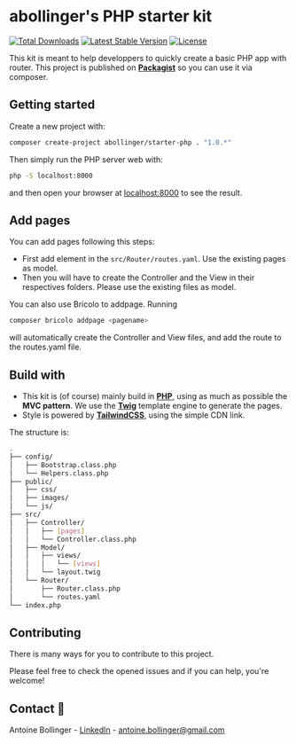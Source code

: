 # abollinger's PHP starter kit

[![Total Downloads](https://img.shields.io/packagist/dt/abollinger/starter-php)](https://packagist.org/packages/abollinger/starter-php)
[![Latest Stable Version](https://img.shields.io/packagist/v/abollinger/starter-php)](https://packagist.org/packages/abollinger/starter-php)
[![License](https://img.shields.io/packagist/l/abollinger/starter-php)](https://packagist.org/packages/abollinger/starter-php)

This kit is meant to help developpers to quickly create a basic PHP app with router.
This project is published on **[Packagist](https://packagist.org/packages/abollinger/starter-php)** so you can use it via composer.

## Getting started

Create a new project with: 

```bash
composer create-project abollinger/starter-php . "1.0.*"
```

Then simply run the PHP server web with:
```bash
php -S localhost:8000
``` 

and then open your browser at <a href="http://localhost:8000">localhost:8000</a> to see the result.

## Add pages

You can add pages following this steps:

- First add element in the ```src/Router/routes.yaml```. Use the existing pages as model.
- Then you will have to create the Controller and the View in their respectives folders. Please use the existing files as model.

You can also use Bricolo to addpage. Running
```bash
composer bricolo addpage <pagename>
```
will automatically create the Controller and View files, and add the route to the routes.yaml file.

## Build with

- This kit is (of course) mainly build in **[PHP](https://www.php.net/)**, using as much as possible the **MVC pattern**. We use the **[Twig](https://twig.symfony.com/)** template engine to generate the pages. 
- Style is powered by **[TailwindCSS](https://tailwindcss.com/)**, using the simple CDN link.

The structure is: 

```bash
.
├── config/
│   ├── Bootstrap.class.php
│   └── Helpers.class.php
├── public/
│   ├── css/
│   ├── images/
│   └── js/
├── src/
│   ├── Controller/
│   │   ├── [pages]
│   │   └── Controller.class.php
│   ├── Model/
│   │   ├── views/
│   │   │   └── [views]
│   │   └── layout.twig
│   └── Router/
│       ├── Router.class.php
│       └── routes.yaml
└── index.php
```

<!--CONTRIBUTING -->

## Contributing

There is many ways for you to contribute to this project. 

Please feel free to check the opened issues and if you can help, you're welcome! 

<!-- CONTACT -->

## Contact 📧

Antoine Bollinger - [LinkedIn](https://www.linkedin.com/in/antoinebollinger/) - antoine.bollinger@gmail.com
